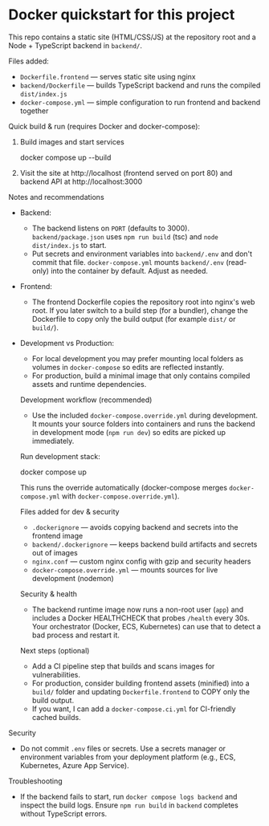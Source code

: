 # Docker quickstart for this project

This repo contains a static site (HTML/CSS/JS) at the repository root and a Node + TypeScript backend in `backend/`.

Files added:
- `Dockerfile.frontend` — serves static site using nginx
- `backend/Dockerfile` — builds TypeScript backend and runs the compiled `dist/index.js`
- `docker-compose.yml` — simple configuration to run frontend and backend together

Quick build & run (requires Docker and docker-compose):

1) Build images and start services

   docker compose up --build

2) Visit the site at http://localhost (frontend served on port 80) and backend API at http://localhost:3000

Notes and recommendations
- Backend:
  - The backend listens on `PORT` (defaults to 3000). `backend/package.json` uses `npm run build` (tsc) and `node dist/index.js` to start.
  - Put secrets and environment variables into `backend/.env` and don't commit that file. `docker-compose.yml` mounts `backend/.env` (read-only) into the container by default. Adjust as needed.

- Frontend:
  - The frontend Dockerfile copies the repository root into nginx's web root. If you later switch to a build step (for a bundler), change the Dockerfile to copy only the build output (for example `dist/` or `build/`).

- Development vs Production:
  - For local development you may prefer mounting local folders as volumes in `docker-compose` so edits are reflected instantly.
  - For production, build a minimal image that only contains compiled assets and runtime dependencies.

  Development workflow (recommended)
  - Use the included `docker-compose.override.yml` during development. It mounts your source folders into containers and runs the backend in development mode (`npm run dev`) so edits are picked up immediately.

  Run development stack:

    docker compose up

  This runs the override automatically (docker-compose merges `docker-compose.yml` with `docker-compose.override.yml`).

  Files added for dev & security
  - `.dockerignore` — avoids copying backend and secrets into the frontend image
  - `backend/.dockerignore` — keeps backend build artifacts and secrets out of images
  - `nginx.conf` — custom nginx config with gzip and security headers
  - `docker-compose.override.yml` — mounts sources for live development (nodemon)

  Security & health
  - The backend runtime image now runs a non-root user (`app`) and includes a Docker HEALTHCHECK that probes `/health` every 30s. Your orchestrator (Docker, ECS, Kubernetes) can use that to detect a bad process and restart it.

  Next steps (optional)
  - Add a CI pipeline step that builds and scans images for vulnerabilities.
  - For production, consider building frontend assets (minified) into a `build/` folder and updating `Dockerfile.frontend` to COPY only the build output.
  - If you want, I can add a `docker-compose.ci.yml` for CI-friendly cached builds.

Security
- Do not commit `.env` files or secrets. Use a secrets manager or environment variables from your deployment platform (e.g., ECS, Kubernetes, Azure App Service).

Troubleshooting
- If the backend fails to start, run `docker compose logs backend` and inspect the build logs. Ensure `npm run build` in `backend` completes without TypeScript errors.
